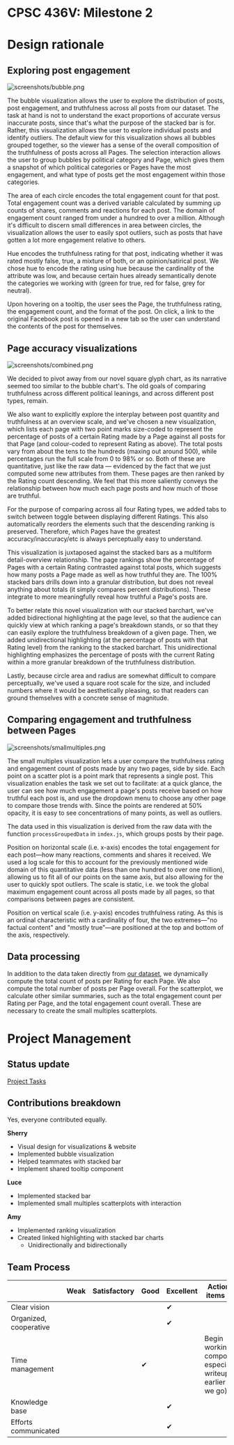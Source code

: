# CPSC 436V: Milestone 2

# Design rationale

## Exploring post engagement

![screenshots/bubble.png](screenshots/bubble.png)

The bubble visualization allows the user to explore the distribution of posts, post engagement, and truthfulness across all posts from our dataset. The task at hand is not to understand the exact proportions of accurate versus inaccurate posts, since that's what the purpose of the stacked bar is for. Rather, this visualization allows the user to explore individual posts and identify outliers. The default view for this visualization shows all bubbles grouped together, so the viewer has a sense of the overall composition of the truthfulness of posts across all Pages. The selection interaction allows the user to group bubbles by political category and Page, which gives them a snapshot of which political categories or Pages have the most engagement, and what type of posts get the most engagement within those categories. 

The area of each circle encodes the total engagement count for that post. Total engagement count was a derived variable calculated by summing up counts of shares, comments and reactions for each post. The domain of engagement count ranged from under a hundred to over a million. Although it's difficult to discern small differences in area between circles, the visualization allows the user to easily spot outliers, such as posts that have gotten a lot more engagement relative to others. 

Hue encodes the truthfulness rating for that post, indicating whether it was rated mostly false, true, a mixture of both, or an opinion/satirical post. We chose hue to encode the rating using hue because the cardinality of the attribute was low, and because certain hues already semantically denote the categories we working with (green for true, red for false, grey for neutral). 

Upon hovering on a tooltip, the user sees the Page, the truthfulness rating, the engagement count, and the format of the post. On click, a link to the original Facebook post is opened in a new tab so the user can understand the contents of the post for themselves.

## Page accuracy visualizations

![screenshots/combined.png](screenshots/combined.png)

We decided to pivot away from our novel square glyph chart, as its narrative seemed too similar to the bubble chart's. The old goals of comparing truthfulness across different political leanings, and across different post types, remain.

We also want to explicitly explore the interplay between post quantity and truthfulness at an overview scale, and we've chosen a new visualization, which lists each page with two point marks size-coded to represent the percentage of posts of a certain Rating made by a Page against all posts for that Page (and colour-coded to represent Rating as above). The total posts vary from about the tens to the hundreds (maxing out around 500), while percentages run the full scale from 0 to 98% or so. Both of these are quantitative, just like the raw data — evidenced by the fact that we just computed some new attributes from them. These pages are then ranked by the Rating count descending. We feel that this more saliently conveys the relationship between how much each page posts and how much of those are truthful.

For the purpose of comparing across all four Rating types, we added tabs to switch between toggle between displaying different Ratings. This also automatically reorders the elements such that the descending ranking is preserved. Therefore, which Pages have the greatest accuracy/inaccuracy/etc is always perceptually easy to understand.

This visualization is juxtaposed against the stacked bars as a multiform detail-overview relationship. The page rankings show the percentage of Pages with a certain Rating contrasted against total posts, which suggests how many posts a Page made as well as how truthful they are. The 100% stacked bars drills down into a granular distribution, but does not reveal anything about totals (it simply compares percent distributions). These integrate to more meaningfully reveal how truthful a Page's posts are.

To better relate this novel visualization with our stacked barchart, we've added bidirectional highlighting at the page level, so that the audience can quickly view at which ranking a page's breakdown stands, or so that they can easily explore the truthfulness breakdown of a given page. Then, we added unidirectional highlighting (at the percentage of posts with that Rating level) from the ranking to the stacked barchart. This unidirectional highlighting emphasizes the percentage of posts with the current Rating within a more granular breakdown of the truthfulness distribution.

Lastly, because circle area and radius are somewhat difficult to compare perceptually, we've used a square root scale for the size, and included numbers where it would be aesthetically pleasing, so that readers can ground themselves with a concrete sense of magnitude.

## Comparing engagement and truthfulness between Pages

![screenshots/smallmultiples.png](screenshots/smallmultiples.png)

The small multiples visualization lets a user compare the truthfulness rating and engagement count of posts made by any two pages, side by side. Each point on a scatter plot is a point mark that represents a single post. This visualization enables the task we set out to facilitate: at a quick glance, the user can see how much engagement a page's posts receive based on how truthful each post is, and use the dropdown menu to choose any other page to compare those trends with. Since the points are rendered at 50% opacity, it is easy to see concentrations of many points, as well as outliers. 

The data used in this visualization is derived from the raw data with the function `processGroupedData` in `index.js`, which groups posts by their page.

Position on horizontal scale (i.e. x-axis) encodes the total engagement for each post—how many reactions, comments and shares it received. We used a log scale for this to account for the previously mentioned wide domain of this quantitative data (less than one hundred to over one million), allowing us to fit all of our points on the same axis, but also allowing for the user to quickly spot outliers. The scale is static, i.e. we took the global maximum engagement count across all posts made by all pages, so that comparisons between pages are consistent.

Position on vertical scale (i.e. y-axis) encodes truthfulness rating. As this is an ordinal characteristic with a cardinality of four, the two extremes—"no factual content" and "mostly true"—are positioned at the top and bottom of the axis, respectively. 

## **Data processing**

In addition to the data taken directly from [our dataset](https://www.kaggle.com/mrisdal/fact-checking-facebook-politics-pages/data), we dynamically compute the total count of posts per Rating for each Page. We also compute the total number of posts per Page overall. For the scatterplot, we calculate other similar summaries, such as the total engagement count per Rating per Page, and the total engagement count overall. These are necessary to create the small multiples scatterplots.

# **Project Management**

## **Status update**

[Project Tasks](https://www.notion.so/46c593b7d6464617a303a112f2952fdd)

## **Contributions breakdown**

Yes, everyone contributed equally. 

**Sherry**

- Visual design for visualizations & website
- Implemented bubble visualization
- Helped teammates with stacked bar
- Implement shared tooltip component

**Luce**

- Implemented stacked bar
- Implemented small multiples scatterplots with interaction

**Amy**

- Implemented ranking visualization
- Created linked highlighting with stacked bar charts
    - Unidirectionally and bidirectionally

## **Team Process**

| | Weak | Satisfactory | Good | Excellent | Actionable items if any |
|------------------------|------|--------------|------|-----------|-------------------------|
| Clear vision | | | |✔| |
| Organized, cooperative | | | |✔ | |
| Time management | | |✔ | | Begin working on components, especially writeup, earlier (or as we go) |
| Knowledge base | | | |✔ | |
| Efforts communicated | | | |✔ | |
